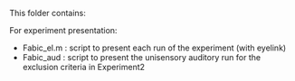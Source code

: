 This folder contains:

For experiment presentation:
* Fabic_el.m : script to present each run of the experiment (with eyelink)
* Fabic_aud : script to present the unisensory auditory run for the exclusion criteria in Experiment2
